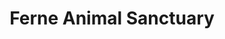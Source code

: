 ---
title: "Ferne Animal Sanctuary"
url: /ilminster/ferne-animal-sanctuary/
shop: Gebrauchtwaren
---